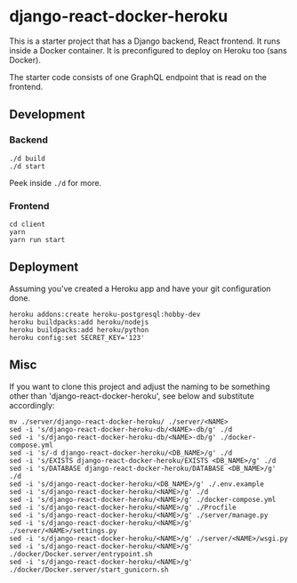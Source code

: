 # django-react-docker-heroku

This is a starter project that has a Django backend, React frontend. It runs inside a Docker container. It is preconfigured to deploy on Heroku too (sans Docker).

The starter code consists of one GraphQL endpoint that is read on the frontend.

## Development

### Backend

```
./d build
./d start
```

Peek inside `./d` for more.

### Frontend
```
cd client
yarn
yarn run start
```

## Deployment

Assuming you've created a Heroku app and have your git configuration done.

```
heroku addons:create heroku-postgresql:hobby-dev
heroku buildpacks:add heroku/nodejs
heroku buildpacks:add heroku/python
heroku config:set SECRET_KEY='123'
```

## Misc

If you want to clone this project and adjust the naming to be something other than 'django-react-docker-heroku', see below and substitute accordingly:

```
mv ./server/django-react-docker-heroku/ ./server/<NAME>
sed -i 's/django-react-docker-heroku-db/<NAME>-db/g' ./d
sed -i 's/django-react-docker-heroku-db/<NAME>-db/g' ./docker-compose.yml
sed -i 's/-d django-react-docker-heroku/<DB_NAME>/g' ./d
sed -i 's/EXISTS django-react-docker-heroku/EXISTS <DB_NAME>/g' ./d
sed -i 's/DATABASE django-react-docker-heroku/DATABASE <DB_NAME>/g' ./d
sed -i 's/django-react-docker-heroku/<DB_NAME>/g' ./.env.example
sed -i 's/django-react-docker-heroku/<NAME>/g' ./d
sed -i 's/django-react-docker-heroku/<NAME>/g' ./docker-compose.yml
sed -i 's/django-react-docker-heroku/<NAME>/g' ./Procfile
sed -i 's/django-react-docker-heroku/<NAME>/g' ./server/manage.py
sed -i 's/django-react-docker-heroku/<NAME>/g' ./server/<NAME>/settings.py
sed -i 's/django-react-docker-heroku/<NAME>/g' ./server/<NAME>/wsgi.py
sed -i 's/django-react-docker-heroku/<NAME>/g' ./docker/Docker.server/entrypoint.sh
sed -i 's/django-react-docker-heroku/<NAME>/g' ./docker/Docker.server/start_gunicorn.sh
```


